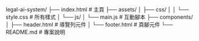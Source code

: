 legal-ai-system/
├── index.html           # 主頁
├── assets/
│   ├── css/
│   │   └── style.css    # 所有樣式
│   └── js/
│       └── main.js      # 互動腳本
├── components/
│   ├── header.html      # 導覽列元件
│   └── footer.html      # 頁腳元件
└── README.md            # 專案說明
